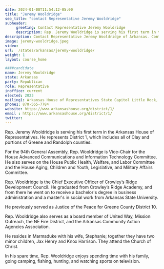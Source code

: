 ```yaml
---
date: 2024-01-08T11:54:12-05:00
title: "Jeremy Wooldridge"
seo_title: "contact Representative Jeremy Wooldridge"
subheader:
     greeting: Contact Representative Jeremy Wooldridge
     description: Rep. Jeremy Wooldridge is serving his first term in the Arkansas House of Representatives. He represents District 1, which includes all of Clay and portions of Greene and Randolph counties.
description: Contact Representative Jeremy Wooldridge of Arkansas. Contact information for Jeremy Wooldridge includes email address, phone number, and mailing address.
image: jeremy-wooldridge.jpeg
video:
url:  /states/arkansas/jeremy-wooldridge/
weight: 1
layout: course_home

####candidate
name: Jeremy Wooldridge
state: Arkansas
party: Republican
role: Representative
inoffice: current
elected: 2023
mailing1: Arkansas House of Representatives State Capitol Little Rock, AR 72201
phone1: 870-565-7784
website: https://www.arkansashouse.org/district/1/
email : https://www.arkansashouse.org/district/1/
twitter:
---
```


Rep. Jeremy Wooldridge is serving his first term in the Arkansas House of Representatives. He represents District 1, which includes all of Clay and portions of Greene and Randolph counties.

For the 94th General Assembly, Rep. Wooldridge is Vice-Chair for the House Advanced Communications and Information Technology Committee. He also serves on the House Public Health, Welfare, and Labor Committee and the House Aging, Children and Youth, Legislative, and Military Affairs Committee.

Rep. Wooldridge is the Chief Executive Officer of Crowley’s Ridge Development Council. He graduated from Crowley’s Ridge Academy, and from there he went on to receive a bachelor's degree in business administration and a master's in social work from Arkansas State University.

He previously served as Justice of the Peace for Greene County District 10.

Rep. Wooldridge also serves as a board member of United Way, Mission Outreach, the NE Fire District, and the Arkansas Community Action Agencies Association.

He resides in Marmaduke with his wife, Stephanie; together they have two minor children, Jax Henry and Knox Harrison. They attend the Church of Christ.

In his spare time, Rep. Wooldridge enjoys spending time with his family, going camping, fishing, hunting, and watching sports on television.
